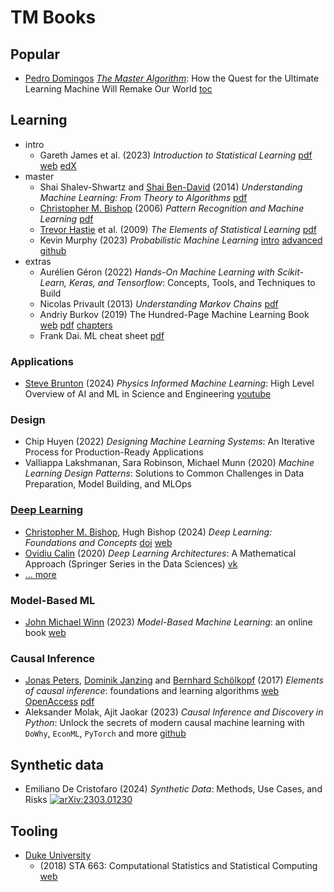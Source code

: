 # TM Books

## Popular

- [Pedro Domingos](https://en.wikipedia.org/wiki/Pedro_Domingos)
  [*The Master Algorithm*](https://en.wikipedia.org/wiki/The_Master_Algorithm): How the Quest for the Ultimate Learning Machine Will Remake Our World
  [toc](https://folk.idi.ntnu.no/agnar/Documents/Domingos-SVM-NN-CBR.pdf)

## Learning

- intro
  - Gareth James et al.
    (2023) *Introduction to Statistical Learning*
    [pdf](https://hastie.su.domains/ISLP/ISLP_website.pdf.download.html)
    [web](www.StatLearning.com)
    [edX](https://www.edx.org/learn/statistics/stanford-university-statistical-learning)
- master
  - Shai Shalev-Shwartz and [Shai Ben-David](https://en.wikipedia.org/wiki/Shai_Ben-David)
    (2014) *Understanding Machine Learning: From Theory to Algorithms*
    [pdf](https://www.cs.huji.ac.il/~shais/UnderstandingMachineLearning/understanding-machine-learning-theory-algorithms.pdf)
  - [Christopher M. Bishop](https://en.wikipedia.org/wiki/Christopher_Bishop)
    (2006) *Pattern Recognition and Machine Learning*
    [pdf](https://www.microsoft.com/en-us/research/uploads/prod/2006/01/Bishop-Pattern-Recognition-and-Machine-Learning-2006.pdf)
  - [Trevor Hastie](https://en.wikipedia.org/wiki/Trevor_Hastie) et al.
    (2009) *The Elements of Statistical Learning*
    [pdf](https://hastie.su.domains/Papers/ESLII.pdf)
  - Kevin Murphy
    (2023) *Probabilistic Machine Learning*
    [intro](https://probml.github.io/pml-book/book1.html)
    [advanced](https://probml.github.io/pml-book/book2.html)
    [github](https://github.com/probml)
    <!-- Kevin Murphy (2012-2023) Machine Learning: A Probabilistic Approach
    [2012 ed.](https://www.cs.ubc.ca/~murphyk/MLbook/pml-toc-22may12.pdf) -->
- extras
  - Aurélien Géron
    (2022) *Hands-On Machine Learning with Scikit-Learn, Keras, and Tensorflow*: Concepts, Tools, and Techniques to Build
  - Nicolas Privault (2013) *Understanding Markov Chains*
    [pdf](https://www.math.uni.wroc.pl/~szekli/documents/m-CHAINS-21/nicolas18.pdf)
  - Andriy Burkov (2019) The Hundred-Page Machine Learning Book
    [web](https://themlbook.com/)
    [pdf](http://ema.cri-info.cm/wp-content/uploads/2019/07/2019BurkovTheHundred-pageMachineLearning.pdf)
    [chapters](https://github.com/Casio991ms/Machine-Learning/tree/master/Books/Andriy%20Burkov-100%20page%20ML%20book)
  - Frank Dai. ML cheat sheet
    [pdf](https://raw.githubusercontent.com/soulmachine/machine-learning-cheat-sheet/master/machine-learning-cheat-sheet.pdf)

### Applications

- [Steve Brunton](https://www.me.washington.edu/facultyfinder/steve-brunton)
  (2024) *Physics Informed Machine Learning*: High Level Overview of AI and ML in Science and Engineering
  [youtube](https://www.youtube.com/watch?v=JoFW2uSd3Uo)

### Design

- Chip Huyen
  (2022) *Designing Machine Learning Systems*: An Iterative Process for Production-Ready Applications
- Valliappa Lakshmanan, Sara Robinson, Michael Munn
  (2020) *Machine Learning Design Patterns*: Solutions to Common Challenges in Data Preparation, Model Building, and MLOps

### [Deep Learning](dl/README.md)

- [Christopher M. Bishop](https://en.wikipedia.org/wiki/Christopher_Bishop), Hugh Bishop
  (2024) *Deep Learning: Foundations and Concepts*
  [doi](https://doi.org/10.1007/978-3-031-45468-4)
  [web](https://www.bishopbook.com/)
- [Ovidiu Calin](https://scholar.google.com/citations?user=f3GMGLcAAAAJ&hl=en)
  (2020) *Deep Learning Architectures*: A Mathematical Approach (Springer Series in the Data Sciences)
  [vk](https://vk.com/wall-54530371_322379)
- [... more](dl/README.md)

### Model-Based ML

- [John Michael Winn](https://scholar.google.com/citations?user=GYksTEEAAAAJ&hl=en&oi=sra)
  (2023) *Model-Based Machine Learning*: an online book
  [web](https://www.mbmlbook.com/index.html)

### Causal Inference

- [Jonas Peters](https://scholar.google.com/citations?user=kBQ4VvEAAAAJ&hl=en),
  [Dominik Janzing](https://scholar.google.fr/citations?user=O-3bc_EAAAAJ&hl=en)
  and [Bernhard Schölkopf](https://en.wikipedia.org/wiki/Bernhard_Sch%C3%B6lkopf)
  (2017) *Elements of causal inference*: foundations and learning algorithms
  [web](https://mitpress.mit.edu/9780262037310/elements-of-causal-inference)
  [OpenAccess](https://mitp-content-server.mit.edu/books/content/sectbyfn?collid=books_pres_0&id=11283&fn=11283.pdf)
  [pdf](https://library.oapen.org/bitstream/id/056a11be-ce3a-44b9-8987-a6c68fce8d9b/11283.pdf)
- Aleksander Molak, Ajit Jaokar
  (2023) *Causal Inference and Discovery in Python*: Unlock the secrets of modern causal machine learning with `DoWhy`, `EconML`, `PyTorch` and more
  [github](https://github.com/PacktPublishing/Causal-Inference-and-Discovery-in-Python)

## Synthetic data

- Emiliano De Cristofaro
  (2024) *Synthetic Data*: Methods, Use Cases, and Risks
  [![arXiv:2303.01230](https://img.shields.io/badge/arXiv-2303.01230-f9f107.svg)](https://arxiv.org/abs/2303.01230)

## Tooling

- [Duke University](https://en.wikipedia.org/wiki/Duke_University)
  - (2018) STA 663: Computational Statistics and Statistical Computing
    [web](https://people.duke.edu/~ccc14/sta-663-2018/)
